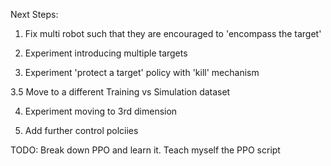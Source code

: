 Next Steps:

1. Fix multi robot such that they are encouraged to 'encompass the target'

2. Experiment introducing multiple targets

3. Experiment 'protect a target' policy with 'kill' mechanism

3.5 Move to a different Training vs Simulation dataset

4. Experiment moving to 3rd dimension

5. Add further control polciies


TODO: Break down PPO and learn it. Teach myself the PPO script